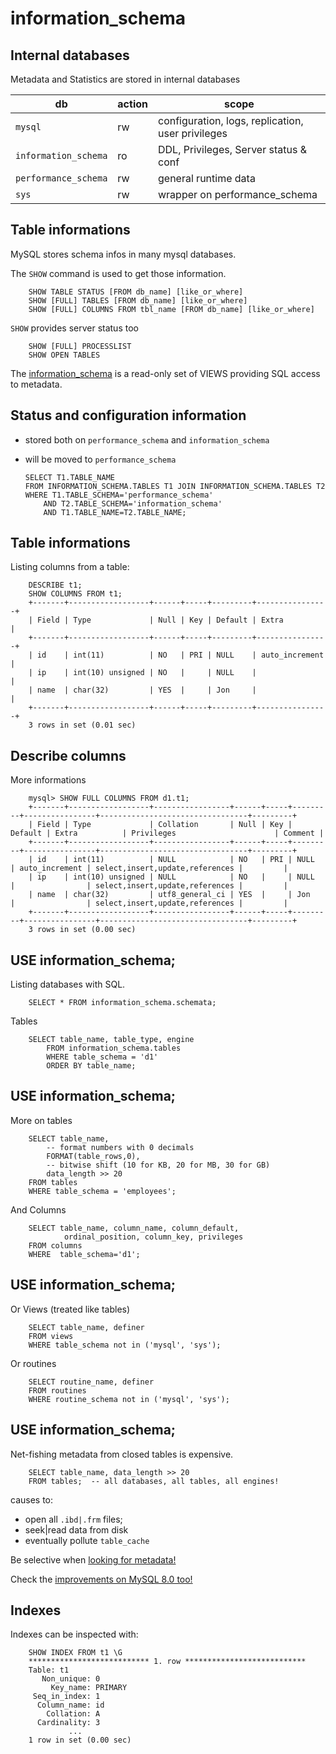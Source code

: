 # information_schema

## Internal databases

Metadata and Statistics are stored in internal databases


  | db | action | scope |
  |--|--|--|
  | `mysql` | rw |configuration, logs, replication, user privileges|
  | `information_schema`| ro | DDL, Privileges, Server status & conf|
  | `performance_schema`| rw | general runtime data |
  | `sys`| rw | wrapper on performance_schema|


## Table informations
MySQL stores schema infos in many mysql databases.

The `SHOW` command is used to get those information.

        SHOW TABLE STATUS [FROM db_name] [like_or_where]
        SHOW [FULL] TABLES [FROM db_name] [like_or_where]
        SHOW [FULL] COLUMNS FROM tbl_name [FROM db_name] [like_or_where]

`SHOW` provides server status too

        SHOW [FULL] PROCESSLIST
        SHOW OPEN TABLES

The [information_schema](http://dev.mysql.com/doc/refman/5.6/en/information-schema.html "Link to MySQL Documentation") is a read-only set of VIEWS
 providing SQL access to metadata.


## Status and configuration information

  - stored both on `performance_schema` and `information_schema`
  - will be moved to `performance_schema`


        SELECT T1.TABLE_NAME
        FROM INFORMATION_SCHEMA.TABLES T1 JOIN INFORMATION_SCHEMA.TABLES T2
        WHERE T1.TABLE_SCHEMA='performance_schema'
            AND T2.TABLE_SCHEMA='information_schema'
            AND T1.TABLE_NAME=T2.TABLE_NAME;

## Table informations

Listing columns from a table:

        DESCRIBE t1;
        SHOW COLUMNS FROM t1;
        +-------+------------------+------+-----+---------+----------------+
        | Field | Type             | Null | Key | Default | Extra          |
        +-------+------------------+------+-----+---------+----------------+
        | id    | int(11)          | NO   | PRI | NULL    | auto_increment |
        | ip    | int(10) unsigned | NO   |     | NULL    |                |
        | name  | char(32)         | YES  |     | Jon     |                |
        +-------+------------------+------+-----+---------+----------------+
        3 rows in set (0.01 sec)


## Describe columns
More informations

        mysql> SHOW FULL COLUMNS FROM d1.t1;
        +-------+------------------+-----------------+------+-----+---------+----------------+---------------------------------+---------+
        | Field | Type             | Collation       | Null | Key | Default | Extra          | Privileges                      | Comment |
        +-------+------------------+-----------------+------+-----+---------+----------------+---------------------------------+---------+
        | id    | int(11)          | NULL            | NO   | PRI | NULL    | auto_increment | select,insert,update,references |         |
        | ip    | int(10) unsigned | NULL            | NO   |     | NULL    |                | select,insert,update,references |         |
        | name  | char(32)         | utf8_general_ci | YES  |     | Jon     |                | select,insert,update,references |         |
        +-------+------------------+-----------------+------+-----+---------+----------------+---------------------------------+---------+
        3 rows in set (0.00 sec)


## USE information_schema;
Listing databases with SQL.

        SELECT * FROM information_schema.schemata;

Tables

        SELECT table_name, table_type, engine
            FROM information_schema.tables
            WHERE table_schema = 'd1'
            ORDER BY table_name;


## USE information_schema;
More on tables

        SELECT table_name,
            -- format numbers with 0 decimals
            FORMAT(table_rows,0),
            -- bitwise shift (10 for KB, 20 for MB, 30 for GB)
            data_length >> 20
        FROM tables
        WHERE table_schema = 'employees';

And Columns

        SELECT table_name, column_name, column_default,
                ordinal_position, column_key, privileges
        FROM columns
        WHERE  table_schema='d1';

## USE information_schema;

Or Views (treated like tables)

        SELECT table_name, definer
        FROM views
        WHERE table_schema not in ('mysql', 'sys');

Or routines

        SELECT routine_name, definer
        FROM routines
        WHERE routine_schema not in ('mysql', 'sys');

## USE information_schema;

Net-fishing metadata from closed tables is expensive.

        SELECT table_name, data_length >> 20
        FROM tables;  -- all databases, all tables, all engines!

causes to:

  - open all `.ibd|.frm` files;
  - seek|read data from disk
  - eventually pollute `table_cache`

Be selective when [looking for metadata!](https://dev.mysql.com/doc/refman/5.7/en/information-schema-optimization.html)

Check the [improvements on MySQL 8.0 too!](https://dev.mysql.com/doc/refman/8.0/en/information-schema-optimization.html)

## Indexes
Indexes can be inspected with:

        SHOW INDEX FROM t1 \G
        *************************** 1. row ***************************
        Table: t1
           Non_unique: 0
             Key_name: PRIMARY
         Seq_in_index: 1
          Column_name: id
            Collation: A
          Cardinality: 3
                 ...
        1 row in set (0.00 sec)

